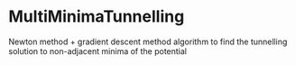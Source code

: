# MultiMinimaTunnelling
Newton method + gradient descent method algorithm to find the tunnelling solution to non-adjacent minima of the potential
